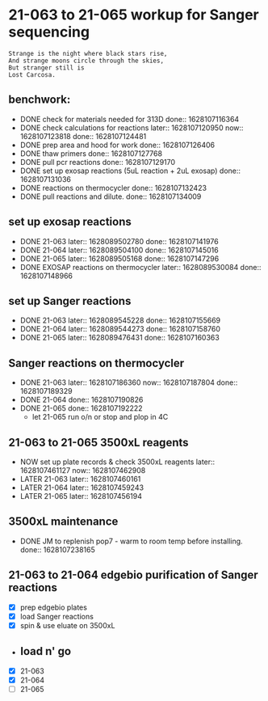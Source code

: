 # 21-063 to 21-065 workup for Sanger sequencing

``` ad-quote
Strange is the night where black stars rise,
And strange moons circle through the skies,
But stranger still is
Lost Carcosa.
```
## benchwork:
- DONE check for materials needed for 313D
  done:: 1628107116364
- DONE check calculations for reactions
  later:: 1628107120950
  now:: 1628107123818
  done:: 1628107124481
- DONE prep area and hood for work
  done:: 1628107126406
- DONE thaw primers
  done:: 1628107127768
- DONE pull pcr reactions
  done:: 1628107129170
- DONE set up exosap reactions (5uL reaction + 2uL exosap)
  done:: 1628107131036
- DONE reactions on thermocycler
  done:: 1628107132423
- DONE pull reactions and dilute.
  done:: 1628107134009
## set up exosap reactions
- DONE   21-063
  later:: 1628089502780
  done:: 1628107141976
- DONE  21-064
  later:: 1628089504100
  done:: 1628107145016
- DONE  21-065
  later:: 1628089505168
  done:: 1628107147296
- DONE EXOSAP reactions on thermocycler
  later:: 1628089530084
  done:: 1628107148966
## set up Sanger reactions
- DONE 21-063
  later:: 1628089545228
  done:: 1628107155669
- DONE 21-064
  later:: 1628089544273
  done:: 1628107158760
- DONE 21-065
  later:: 1628089476431
  done:: 1628107160363
## Sanger reactions on thermocycler
- DONE 21-063
  later:: 1628107186360
  now:: 1628107187804
  done:: 1628107189329
- DONE 21-064
  done:: 1628107190826
- DONE 21-065
  done:: 1628107192222
	- let 21-065 run o/n or stop and plop in 4C
## 21-063 to 21-065 3500xL reagents
- NOW set up plate records & check 3500xL reagents
  later:: 1628107461127
  now:: 1628107462908
- LATER 21-063
  later:: 1628107460161
- LATER 21-064
  later:: 1628107459243
- LATER 21-065
  later:: 1628107456194
## 3500xL maintenance
- DONE JM to replenish pop7 - warm to room temp before installing.
  done:: 1628107238165
## 21-063 to 21-064 edgebio purification of Sanger reactions
- [x]  prep edgebio plates
- [x]  load Sanger reactions
- [x]  spin & use eluate on 3500xL
- ## load n' go
- [x]  21-063
- [x] 21-064
- [ ] 21-065